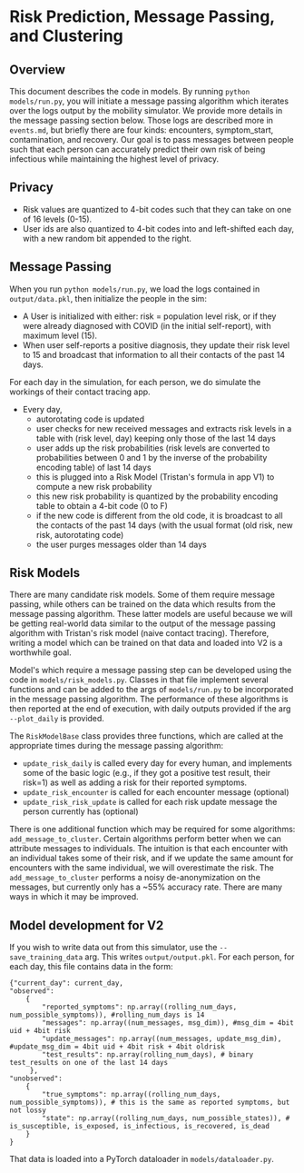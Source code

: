 # Risk Prediction, Message Passing, and Clustering

## Overview
This document describes the code in models. By running `python models/run.py`, you will 
initiate a message passing algorithm which iterates over the logs output by the mobility simulator. We provide more details
in the message passing section below. Those logs are described more in `events.md`, but briefly there are four kinds: encounters, symptom_start, contamination,
and recovery. Our goal is to pass messages between people such that each person can accurately predict their own 
risk of being infectious while maintaining the highest level of privacy. 

## Privacy
* Risk values are quantized to 4-bit codes such that they can take on one of 16 levels (0-15). 
* User ids are also quantized to 4-bit codes into and left-shifted each day, with a new random bit appended to the right. 

## Message Passing
When you run `python models/run.py`, we load the logs contained in `output/data.pkl`, then initialize the people in the sim:
* A User is initialized with either: risk = population level risk, or if they were already diagnosed with COVID (in the initial self-report), with maximum level (15).
* When user self-reports a positive diagnosis, they update their risk level to 15 and broadcast that information to all their contacts of the past 14 days.

For each day in the simulation, for each person, we do simulate the workings of their contact tracing app.
* Every day,
    * autorotating code is updated 
    * user checks for new received messages and extracts risk levels in a table with (risk level, day) keeping only those of the last 14 days
    * user adds up the risk probabilities (risk levels are converted to probabilities between 0 and 1 by the inverse of the probability encoding table) of last 14 days
    * this is plugged into a Risk Model (Tristan's formula in app V1) to compute a new risk probability
    * this new risk probability is quantized by the probability encoding table to obtain a 4-bit code (0 to F)
    * if the new code is different from the old code, it is broadcast to all the contacts of the past 14 days (with the usual format (old risk, new risk, autorotating code)
    * the user purges messages older than 14 days
    
## Risk Models
There are many candidate risk models. Some of them require message passing, while others can be trained on the data which 
results from the message passing algorithm. These latter models are useful because we will be getting real-world data similar
to the output of the message passing algorithm with Tristan's risk model (naive contact tracing). Therefore, writing a 
model which can be trained on that data and loaded into V2 is a worthwhile goal.

Model's which require a message passing step can be developed using the code in `models/risk_models.py`. 
Classes in that file implement several functions and can be added to the args of `models/run.py` to be incorporated in the message
passing algorithm. The performance of these algorithms is then reported at the end of execution, with daily outputs provided if the 
arg `--plot_daily` is provided.

The `RiskModelBase` class provides three functions, which are called at the appropriate times during the message passing
algorithm:
* `update_risk_daily` is called every day for every human, and implements some of the basic logic (e.g., if they got a positive test result, their risk=1) 
as well as adding a risk for their reported symptoms.
* `update_risk_encounter` is called for each encounter message (optional)
* `update_risk_risk_update` is called for each risk update message the person currently has (optional)

There is one additional function which may be required for some algorithms: `add_message_to_cluster`. 
Certain algorithms perform better when we can attribute messages to individuals. The intuition is that each encounter with an 
individual takes some of their risk, and if we update the same amount for encounters with the same individual, we will overestimate the risk.
The `add_message_to_cluster` performs a noisy de-anonymization on the messages, but currently only has a ~55% accuracy rate. There are many ways in which it may be improved.

## Model development for V2
If you wish to write data out from this simulator, use the `--save_training_data` arg. This writes `output/output.pkl`.
For each person, for each day, this file contains data in the form: 

```
{"current_day": current_day,
"observed":
    {
        "reported_symptoms": np.array((rolling_num_days, num_possible_symptoms)), #rolling_num_days is 14
        "messages": np.array((num_messages, msg_dim)), #msg_dim = 4bit uid + 4bit risk
        "update_messages": np.array((num_messages, update_msg_dim), #update_msg_dim = 4bit uid + 4bit risk + 4bit oldrisk
        "test_results": np.array(rolling_num_days), # binary test_results on one of the last 14 days
     },
"unobserved":
    {
        "true_symptoms": np.array((rolling_num_days, num_possible_symptoms)), # this is the same as reported symptoms, but not lossy
        "state": np.array((rolling_num_days, num_possible_states)), # is_susceptible, is_exposed, is_infectious, is_recovered, is_dead
    }
}
```

That data is loaded into a PyTorch dataloader in `models/dataloader.py`.